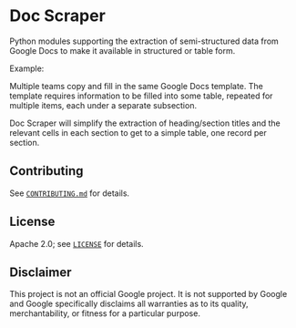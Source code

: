 # Doc Scraper 

Python modules supporting the extraction of semi-structured data from Google Docs
to make it available in structured or table form.

Example:

Multiple teams copy and fill in the same Google Docs template. The template
requires information to be filled into some table, repeated for multiple items,
each under a separate subsection.

Doc Scraper will simplify the extraction of heading/section titles and the relevant 
cells in each section to get to a simple table, one record per section.
 
## Contributing

See [`CONTRIBUTING.md`](CONTRIBUTING.md) for details.

## License

Apache 2.0; see [`LICENSE`](LICENSE) for details.

## Disclaimer

This project is not an official Google project. It is not supported by
Google and Google specifically disclaims all warranties as to its quality,
merchantability, or fitness for a particular purpose.
